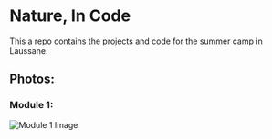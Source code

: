 # Nature, In Code

This a repo contains the projects and code for the summer camp in Laussane.

## Photos:

### Module 1:
![Module 1 Image](./Images/md1_1.PNG)
